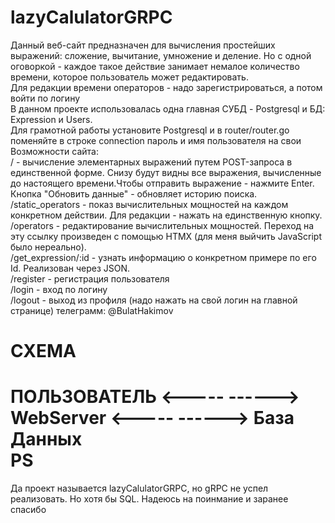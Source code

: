 # lazyCalulatorGRPC
Данный веб-сайт предназначен для вычисления простейших выражений: сложение, вычитание, умножение и деление. Но с одной оговоркой - каждое такое действие занимает немалое количество времени, которое пользователь может редактировать. <br>
Для редакции времени операторов - надо зарегистрироваться, а потом войти по логину <br>
В данном проекте использовалась одна главная СУБД - Postgresql и БД: Expression и Users.<br>
Для грамотной работы установите Postgresql и в router/router.go поменяйте в строке connection пароль и имя пользователя на свои <br>
Возможности сайта:<br>
/ - вычисление элементарных выражений путем POST-запроса в единственной форме. Снизу будут видны все выражения, вычисленные до настоящего времени.Чтобы отправить выражение - нажмите Enter. Кнопка "Обновить данные" - обновляет историю поиска.<br>
/static_operators - показ вычислительных мощностей на каждом конкретном действии. Для редакции - нажать на единственную кнопку.<br>
/operators - редактирование вычислительных мощностей. Переход на эту ссылку произведен с помощью HTMX (для меня выйчить JavaScript было нереально).<br>
/get_expression/:id - узнать информацию о конкретном примере по его Id. Реализован через JSON.<br>
/register - регистрация пользователя<br>
/login - вход по логину <br>
/logout - выход из профиля (надо нажать на свой логин на главной странице)
телеграмм: @BulatHakimov

СХЕМА
===

ПОЛЬЗОВАТЕЛЬ <----- ------> WebServer <----- ------> База Данных<br>
PS
===

Да проект называется lazyCalulatorGRPC, но gRPC не успел реализовать. Но хотя бы SQL. Надеюсь на поинмание и заранее спасибо